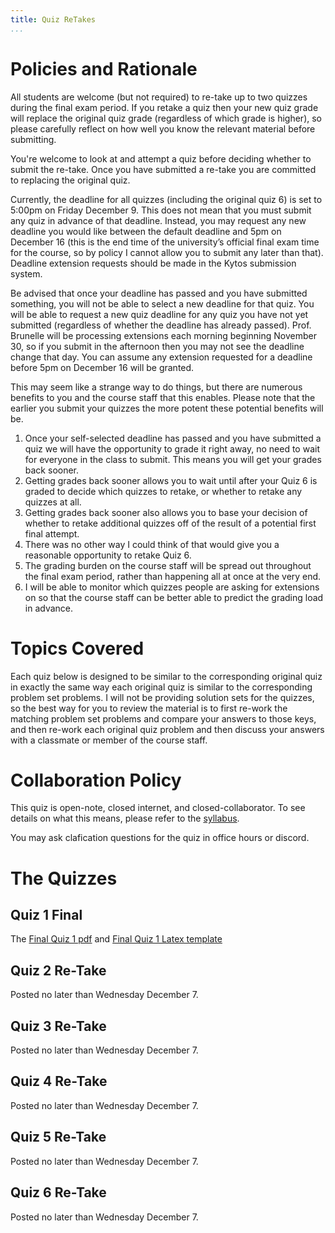 ```yaml
---
title: Quiz ReTakes
...
```


# Policies and Rationale

All students are welcome (but not required) to re-take up to two quizzes during the final exam period. If you retake a quiz then your new quiz grade will replace the original quiz grade (regardless of which grade is higher), so please carefully reflect on how well you know the relevant material before submitting.

You're welcome to look at and attempt a quiz before deciding whether to submit the re-take. Once you have submitted a re-take you are committed to replacing the original quiz.

Currently, the deadline for all quizzes (including the original quiz 6) is set to 5:00pm on Friday December 9. This does not mean that you must submit any quiz in advance of that deadline. Instead, you may request any new deadline you would like between the default deadline and 5pm on December 16 (this is the end time of the university’s official final exam time for the course, so by policy I cannot allow you to submit any later than that). Deadline extension requests should be made in the Kytos submission system.

Be advised that once your deadline has passed and you have submitted something, you will not be able to select a new deadline for that quiz. You will be able to request a new quiz deadline for any quiz you have not yet submitted (regardless of whether the deadline has already passed). Prof. Brunelle will be processing extensions each morning beginning November 30, so if you submit in the afternoon then you may not see the deadline change that day. You can assume any extension requested for a deadline before 5pm on December 16 will be granted.

This may seem like a strange way to do things, but there are numerous benefits to you and the course staff that this enables. Please note that the earlier you submit your quizzes the more potent these potential benefits will be.

1. Once your self-selected deadline has passed and you have submitted a quiz we will have the opportunity to grade it right away, no need to wait for everyone in the class to submit. This means you will get your grades back sooner.
1. Getting grades back sooner allows you to wait until after your Quiz 6 is graded to decide which quizzes to retake, or whether to retake any quizzes at all.
1. Getting grades back sooner also allows you to base your decision of whether to retake additional quizzes off of the result of a potential first final attempt.
1. There was no other way I could think of that would give you a reasonable opportunity to retake Quiz 6.
1. The grading burden on the course staff will be spread out throughout the final exam period, rather than happening all at once at the very end.
1. I will be able to monitor which quizzes people are asking for extensions on so that the course staff can be better able to predict the grading load in advance.




# Topics Covered

Each quiz below is designed to be similar to the corresponding original quiz in exactly the same way each original quiz is similar to the corresponding problem set problems. I will not be providing solution sets for the quizzes, so the best way for you to review the material is to first re-work the matching problem set problems and compare your answers to those keys, and then re-work each original quiz problem and then discuss your answers with a classmate or member of the course staff.

# Collaboration Policy

This quiz is open-note, closed internet, and closed-collaborator. To see details on what this means, please refer to the [syllabus](/syllabus.html).

You may ask clafication questions for the quiz in office hours or discord.


# The Quizzes

## Quiz 1 Final

The [Final Quiz 1 pdf](/files/ps/quiz1final_blank.pdf) and [Final Quiz 1 Latex template](/files/ps/quiz1final.zip)


## Quiz 2 Re-Take

Posted no later than Wednesday December 7.

## Quiz 3 Re-Take

Posted no later than Wednesday December 7.

## Quiz 4 Re-Take

Posted no later than Wednesday December 7.

## Quiz 5 Re-Take

Posted no later than Wednesday December 7.

## Quiz 6 Re-Take

Posted no later than Wednesday December 7.

